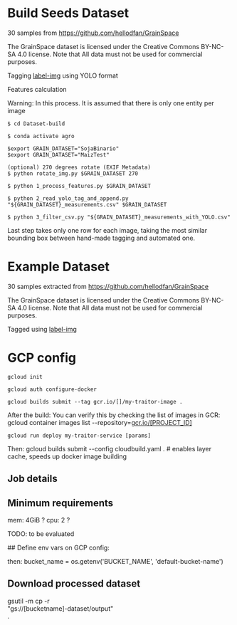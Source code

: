 # Build Seeds Dataset

30 samples from https://github.com/hellodfan/GrainSpace

The GrainSpace dataset is licensed under the Creative Commons BY-NC-SA 4.0 license. Note that All data must not be used for commercial purposes.

Tagging [label-img](https://github.com/HumanSignal/labelImg) using YOLO format

Features calculation

Warning: In this process. It is assumed that there is only one entity per image 

	$ cd Dataset-build

	$ conda activate agro 

	$export GRAIN_DATASET="SojaBinario" 
	$export GRAIN_DATASET="MaizTest" 
	
	(optional) 270 degrees rotate (EXIF Metadata)
	$ python rotate_img.py $GRAIN_DATASET 270 
	
	$ python 1_process_features.py $GRAIN_DATASET

	$ python 2_read_yolo_tag_and_append.py "${GRAIN_DATASET}_measurements.csv" $GRAIN_DATASET

	$ python 3_filter_csv.py "${GRAIN_DATASET}_measurements_with_YOLO.csv" 

Last step takes only one row for each image, taking the most similar bounding box between hand-made tagging and automated one.

# Example Dataset

30 samples extracted from
https://github.com/hellodfan/GrainSpace

The GrainSpace dataset is licensed under the Creative Commons BY-NC-SA 4.0 license. Note that All data must not be used for commercial purposes.

Tagged using [label-img](https://github.com/HumanSignal/labelImg)



# GCP config
	gcloud init

	gcloud auth configure-docker

	gcloud builds submit --tag gcr.io/[]/my-traitor-image . 

After the build:
You can verify this by checking the list of images in GCR:
	gcloud container images list --repository=[gcr.io/[PROJECT_ID]](http://gcr.io/%5BPROJECT_ID%5D)


	gcloud run deploy my-traitor-service [params]

Then:
	gcloud builds submit --config cloudbuild.yaml . # enables layer cache, speeds up docker image building


## Job details

## Minimum requirements

mem: 4GiB ?
cpu: 2 ?


TODO: to be evaluated

## Define env vars on GCP config:

then:
	bucket_name = os.getenv('BUCKET_NAME', 'default-bucket-name')



## Download processed dataset
gsutil -m cp -r \
  "gs://[bucketname]-dataset/output" \
  .
